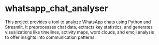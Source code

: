 # whatsapp_chat_analyser
This project provides a tool to analyze WhatsApp chats using Python and Streamlit. It preprocesses chat data, extracts key statistics, and generates visualizations like timelines, activity maps, word clouds, and emoji analysis to offer insights into communication patterns.
